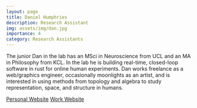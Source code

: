 ```yaml
---
layout: page
title: Daniel Humphries
description: Research Assistant
img: assets/img/dan.jpg
importance: 4
category: Research Assistants
---
```


The junior Dan in the lab has an MSci in Neuroscience from UCL and an MA in Philosophy from KCL. In the lab he is building real-time, closed-loop software in rust for online human experiments. Dan works freelance as a web/graphics engineer, occasionally moonlights as an artist, and is interested in using methods from topology and algebra to study representation, space, and structure in humans.

[Personal Website](https://danielniels.co.uk)
[Work Website](https://aufbau.io)
